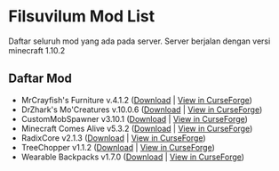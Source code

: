 # Filsuvilum Mod List
Daftar seluruh mod yang ada pada server.
Server berjalan dengan versi minecraft 1.10.2

## Daftar Mod
* MrCrayfish's Furniture v.4.1.2 ([Download](https://github.com/Fahri5567/filsuvilum-mod-list/raw/master/Mod/cfm-4.1.2-mc1.10.2.jar) | [View in CurseForge](https://www.curseforge.com/projects/55438/))
* DrZhark's Mo'Creatures v.10.0.6 ([Download](https://github.com/Fahri5567/filsuvilum-mod-list/raw/master/Mod/DrZharks's%20MoCreatures%20Mod-10.0.6.jar) | [View in CurseForge](https://www.curseforge.com/projects/229260/))
* CustomMobSpawner v3.10.1 ([Download](https://github.com/Fahri5567/filsuvilum-mod-list/raw/master/Mod/CustomMobSpawner%203.10.1.jar) | [View in CurseForge](https://www.curseforge.com/projects/229261/))
* Minecraft Comes Alive v5.3.2 ([Download](https://github.com/Fahri5567/filsuvilum-mod-list/raw/master/Mod/MCA-1.10.2-5.2.3-universal.jar) | [View in CurseForge](https://www.curseforge.com/projects/59693/))
* RadixCore v2.1.3 ([Download](https://github.com/Fahri5567/filsuvilum-mod-list/raw/master/Mod/RadixCore-1.10.2-2.1.3-universal.jar) | [View in CurseForge](https://www.curseforge.com/projects/77286/))
* TreeChopper v1.1.2 ([Download](https://github.com/Fahri5567/filsuvilum-mod-list/raw/master/Mod/TreeChopper-1.10.2-1.1.2.jar) | [View in CurseForge](https://www.curseforge.com/projects/250241/))
* Wearable Backpacks v1.7.0 ([Download](https://github.com/Fahri5567/filsuvilum-mod-list/raw/master/Mod/WearableBackpacks-1.10.2-1.7.0.jar) | [View in CurseForge](https://www.curseforge.com/projects/257572/))
